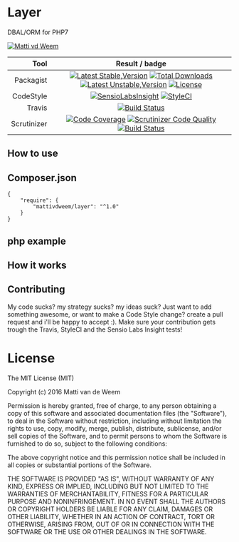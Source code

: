 # Layer
DBAL/ORM for PHP7


[![Matti vd Weem](http://mattivandeweem.nl/ci/layer-matti.jpg)](http://mattivandeweem.nl/ci/layer-matti.jpg)

|        Tool 	|                                                                                                                                                                                                                                                                  Result / badge                                                                                                                                                                                                                                                                 	|
|------------:	|:-----------------------------------------------------------------------------------------------------------------------------------------------------------------------------------------------------------------------------------------------------------------------------------------------------------------------------------------------------------------------------------------------------------------------------------------------------------------------------------------------------------------------------------------------:	|
|   Packagist 	| [![Latest Stable,Version](https://poser.pugx.org/mattivdweem/layer/v/stable)](https://packagist.org/packages/mattivdweem/layer) [![Total,Downloads](https://poser.pugx.org/mattivdweem/layer/downloads)](https://packagist.org/packages/mattivdweem/layer) [![Latest Unstable,Version](https://poser.pugx.org/mattivdweem/layer/v/unstable)](https://packagist.org/packages/mattivdweem/layer) [![License](https://poser.pugx.org/mattivdweem/layer/license)](https://packagist.org/packages/mattivdweem/layer) 	|
|   CodeStyle 	|                                                                                                                               [![SensioLabsInsight](https://insight.sensiolabs.com/projects/e3c879ee-a463-49f7-b041-bd5adeac93db/mini.png)](https://insight.sensiolabs.com/projects/e3c879ee-a463-49f7-b041-bd5adeac93db) [![StyleCI](https://styleci.io/repos/36128977/shield)](https://styleci.io/repos/49723740)                                                                                                                              	|
|      Travis 	|                                                                                                                                                                                                                 [![Build Status](https://travis-ci.org/MattivdWeem/layer.svg)](https://travis-ci.org/MattivdWeem/layer)                                                                                                                                                                                                                 	|
| Scrutinizer 	|                                                                                          [![Code Coverage](https://scrutinizer-ci.com/g/MattivdWeem/layer/badges/coverage.png?b=master)](https://scrutinizer-ci.com/g/MattivdWeem/layer/?branch=master) [![Scrutinizer Code Quality](https://scrutinizer-ci.com/g/MattivdWeem/layer/badges/quality-score.png?b=master)](https://scrutinizer-ci.com/g/MattivdWeem/layer/?branch=master) [![Build Status](https://scrutinizer-ci.com/g/MattivdWeem/layer/badges/build.png?b=master)](https://scrutinizer-ci.com/g/MattivdWeem/layer/build-status/master)                                                                                          	|

## How to use

## Composer.json

    {
        "require": {
            "mattivdweem/layer": "^1.0"
        }
    }



## php example





## How it works



## Contributing
My code sucks? my strategy sucks? my ideas suck? Just want to add something awesome, or want to make a Code Style change? create a pull request and i'll be happy to accept :).
Make sure your contribution gets trough the Travis, StyleCI and the Sensio Labs Insight tests!



License
====

The MIT License (MIT)

Copyright (c) 2016 Matti van de Weem

Permission is hereby granted, free of charge, to any person obtaining a copy
of this software and associated documentation files (the "Software"), to deal
in the Software without restriction, including without limitation the rights
to use, copy, modify, merge, publish, distribute, sublicense, and/or sell
copies of the Software, and to permit persons to whom the Software is
furnished to do so, subject to the following conditions:

The above copyright notice and this permission notice shall be included in all
copies or substantial portions of the Software.

THE SOFTWARE IS PROVIDED "AS IS", WITHOUT WARRANTY OF ANY KIND, EXPRESS OR
IMPLIED, INCLUDING BUT NOT LIMITED TO THE WARRANTIES OF MERCHANTABILITY,
FITNESS FOR A PARTICULAR PURPOSE AND NONINFRINGEMENT. IN NO EVENT SHALL THE
AUTHORS OR COPYRIGHT HOLDERS BE LIABLE FOR ANY CLAIM, DAMAGES OR OTHER
LIABILITY, WHETHER IN AN ACTION OF CONTRACT, TORT OR OTHERWISE, ARISING FROM,
OUT OF OR IN CONNECTION WITH THE SOFTWARE OR THE USE OR OTHER DEALINGS IN THE
SOFTWARE.




